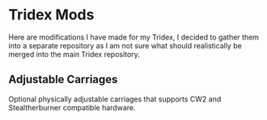 # Tridex Mods
 Here are modifications I have made for my Tridex, I decided to gather them into a separate repository as I am not sure what should realistically be merged into the main Tridex repository.

## Adjustable Carriages
 Optional physically adjustable carriages that supports CW2 and Stealtherburner compatible hardware.
